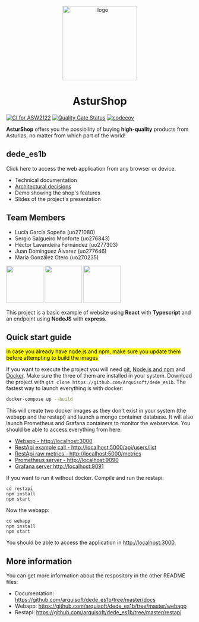 <p align="center">
  <img alt="logo" src="https://res.cloudinary.com/dlix47jlq/image/upload/v1650910768/iconos/logoAsturShop_i41dwr.png" width="200">
</p>

<h1 align="center">
    AsturShop
</h1>

[![CI for ASW2122](https://github.com/Arquisoft/dede_es1b/actions/workflows/asw2122.yml/badge.svg)](https://github.com/Arquisoft/dede_es1b/actions/workflows/asw2122.yml)
[![Quality Gate Status](https://sonarcloud.io/api/project_badges/measure?project=Arquisoft_dede_es1b&metric=alert_status)](https://sonarcloud.io/summary/new_code?id=Arquisoft_dede_es1b)
[![codecov](https://codecov.io/gh/Arquisoft/dede_es1b/branch/main/graph/badge.svg?token=DKT4h5szve)](https://codecov.io/gh/Arquisoft/dede_es1b)

**AsturShop** offers you the possibility of buying **high-quality** products from Asturias, no matter from which part of the world!

## dede_es1b
Click here to access the web application from any browser or device.
- Technical documentation
- [Architectural decisions](https://github.com/Arquisoft/dede_es1b/blob/master/architecturalDecisions/Decisiones_arquitectonicas.pdf)
- Demo showing the shop's features
- Slides of the project's presentation

## Team Members
<ul>
  <li>Lucía García Sopeña (uo271080)</li>
  <li>Sergio Salgueiro Monforte (uo276843)</li>
  <li>Héctor Lavandeira Fernández (uo277303)</li>
  <li>Juan Domínguez Álvarez (uo277646)</li>
  <li>María González Otero (uo270235)</li>
</ul>

<p float="left">
<img src="https://blog.wildix.com/wp-content/uploads/2020/06/react-logo.jpg" height="100">
<img src="https://miro.medium.com/max/1200/0*RbmfNyhuBb8G3LWh.png" height="100">
<img src="https://miro.medium.com/max/365/1*Jr3NFSKTfQWRUyjblBSKeg.png" height="100">
</p>

This project is a basic example of website using **React** with **Typescript** and an endpoint using **NodeJS** with **express**.

## Quick start guide
<mark>In case you already have node.js and npm, make sure you update them before attempting to build the images</mark>

If you want to execute the project you will need [git](https://git-scm.com/downloads), [Node.js and npm](https://www.npmjs.com/get-npm) and [Docker](https://docs.docker.com/get-docker/). Make sure the three of them are installed in your system. Download the project with `git clone https://github.com/Arquisoft/dede_es1b`. The fastest way to launch everything is with docker:
```bash
docker-compose up --build
```
This will create two docker images as they don't exist in your system (the webapp and the restapi) and launch a mongo container database. It will also launch Prometheus and Grafana containers to monitor the webservice. You should be able to access everything from here:
 - [Webapp - http://localhost:3000](http://localhost:3000)
 - [RestApi example call - http://localhost:5000/api/users/list](http://localhost:5000/api/users/list)
 - [RestApi raw metrics - http://localhost:5000/metrics](http://localhost:5000/metrics)
 - [Prometheus server - http://localhost:9090](http://localhost:9090)
 - [Grafana server http://localhost:9091](http://localhost:9091)
 
If you want to run it without docker. Compile and run the restapi:
```shell
cd restapi
npm install
npm start
```

Now the webapp:

```shell
cd webapp
npm install
npm start
```

You should be able to access the application in [http://localhost:3000](http://localhost:3000).

## More information
You can get more information about the respository in the other README files:
- Documentation: https://github.com/arquisoft/dede_es1b/tree/master/docs
- Webapp: https://github.com/arquisoft/dede_es1b/tree/master/webapp
- Restapi: https://github.com/arquisoft/dede_es1b/tree/master/restapi
